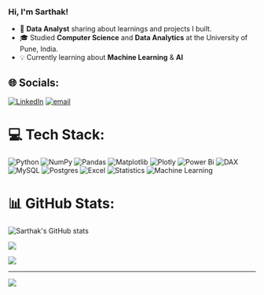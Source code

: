 ### Hi, I'm Sarthak!

- 🔎 **Data Analyst** sharing about learnings and projects I built.
- 🎓 Studied **Computer Science** and **Data Analytics** at the University of Pune, India.
- 💡 Currently learning about **Machine Learning** & **AI**
  



## 🌐 Socials:
[![LinkedIn](https://img.shields.io/badge/LinkedIn-%230077B5.svg?logo=linkedin&logoColor=white)](https://linkedin.com/in/https://www.linkedin.com/in/sarthak-more-8812b6213/) [![email](https://img.shields.io/badge/Email-D14836?logo=gmail&logoColor=white)](mailto:sarthakmore1801@gmail.com) 



# 💻 Tech Stack:
![Python](https://img.shields.io/badge/python-3670A0?style=for-the-badge&logo=python&logoColor=ffdd54) ![NumPy](https://img.shields.io/badge/numpy-%23013243.svg?style=for-the-badge&logo=numpy&logoColor=white) ![Pandas](https://img.shields.io/badge/pandas-%23150458.svg?style=for-the-badge&logo=pandas&logoColor=white) ![Matplotlib](https://img.shields.io/badge/Matplotlib-%23ffffff.svg?style=for-the-badge&logo=Matplotlib&logoColor=black) ![Plotly](https://img.shields.io/badge/Plotly-%233F4F75.svg?style=for-the-badge&logo=plotly&logoColor=white) ![Power Bi](https://img.shields.io/badge/power_bi-F2C811?style=for-the-badge&logo=powerbi&logoColor=black)
![DAX](https://img.shields.io/badge/DAX-%23F2C811.svg?style=for-the-badge&logo=powerbi&logoColor=black)
![MySQL](https://img.shields.io/badge/mysql-4479A1.svg?style=for-the-badge&logo=mysql&logoColor=white) ![Postgres](https://img.shields.io/badge/postgres-%23316192.svg?style=for-the-badge&logo=postgresql&logoColor=white) ![Excel](https://img.shields.io/badge/Excel-%231D6F42.svg?style=for-the-badge&logo=microsoft-excel&logoColor=white) ![Statistics](https://img.shields.io/badge/Statistics-%23007ACC.svg?style=for-the-badge&logo=databricks&logoColor=white) ![Machine Learning](https://img.shields.io/badge/Machine%20Learning-%23F7931E.svg?style=for-the-badge&logo=tensorflow&logoColor=white)





# 📊 GitHub Stats:
 ![Sarthak's GitHub stats](https://github-readme-stats.vercel.app/api?username=Sarthak18-DA&show_icons=true&theme=radical)

 
![](https://nirzak-streak-stats.vercel.app/?user=Sarthak18-DA&theme=dark&hide_border=false)<br/>


![](https://github-readme-stats.vercel.app/api/top-langs/?username=Sarthak18-DA&theme=dark&hide_border=false&include_all_commits=false&count_private=false&layout=compact)

---
[![](https://visitcount.itsvg.in/api?id=Sarthak18-DA&icon=0&color=0)](https://visitcount.itsvg.in)


